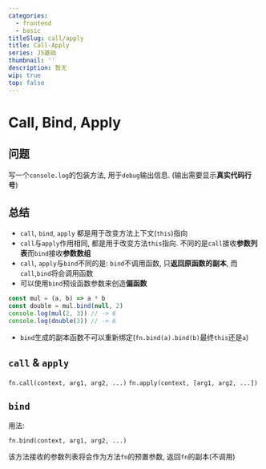 ```yaml
---
categories:
  - frontend
  - basic
titleSlug: call/apply
title: Call-Apply
series: JS基础
thumbnail: ''
description: 暂无
wip: true
top: false
---
```

# Call, Bind, Apply

## 问题

写一个`console.log`的包装方法, 用于`debug`输出信息. (输出需要显示**真实代码行号**)

## 总结

+ `call`, `bind`, `apply` 都是用于改变方法上下文(`this`)指向
+ `call`与`apply`作用相同, 都是用于改变方法`this`指向. 不同的是`call`接收**参数列表**而`bind`接收**参数数组**
+ `call`, `apply`与`bind`不同的是: `bind`不调用函数, 只**返回原函数的副本**, 而`call`,`bind`将会调用函数
+ 可以使用`bind`预设函数参数来创造**偏函数**
```javascript
const mul = (a, b) => a * b
const double = mul.bind(null, 2)
console.log(mul(2, 3)) // -> 6
console.log(double(3)) // -> 6
```
+ `bind`生成的副本函数不可以重新绑定(`fn.bind(a).bind(b)`最终`this`还是`a`)

## `call` & `apply`

`fn.call(context, arg1, arg2, ...)`
`fn.apply(context, [arg1, arg2, ...])`

## `bind`

用法:

`fn.bind(context, arg1, arg2, ...)`

该方法接收的参数列表将会作为方法`fn`的预置参数, 返回`fn`的副本(不调用)

